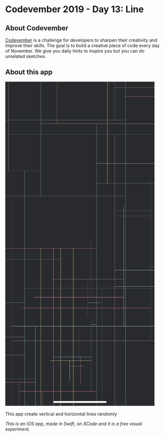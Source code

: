 # Codevember 2019 - Day 13: Line

## About Codevember
[Codevember](http://codevember.xyz) is a challenge for developers to sharpen their creativity and improve their skills. The goal is to build a creative piece of code every day of November. We give you daily hints to inspire you but you can do unrelated sketches.

## About this app
![preview image](/images/line.jpeg)

This app create vertical and horizontal lines randomly

_This is an iOS app, made in Swift, on XCode and it is a free visual experiment._
